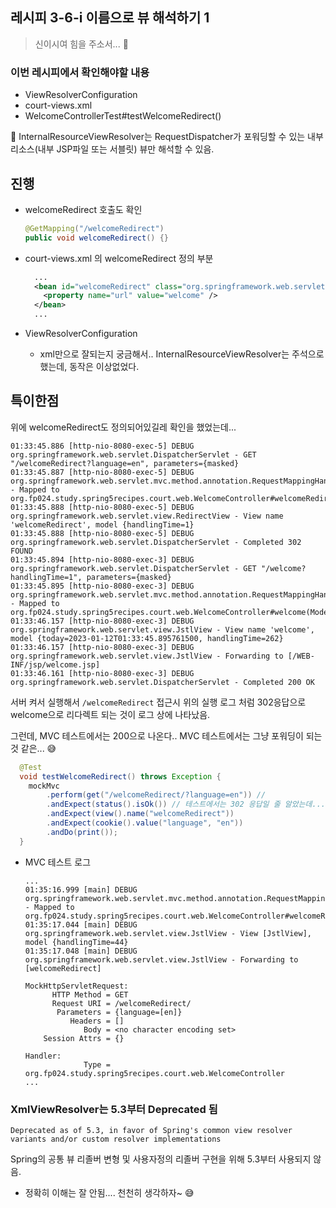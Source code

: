 ## 레시피 3-6-i 이름으로 뷰 해석하기 1

> 신이시여 힘을 주소서... 🙏

### 이번 레시피에서 확인해야할  내용

* ViewResolverConfiguration
* court-views.xml
* WelcomeControllerTest#testWelcomeRedirect()



🎇 InternalResourceViewResolver는 RequestDispatcher가 포워딩할 수 있는 내부 리소스(내부 JSP파일 또는 서블릿) 뷰만 해석할 수 있음.



## 진행

* welcomeRedirect 호출도 확인

  ```java
  @GetMapping("/welcomeRedirect")
  public void welcomeRedirect() {}
  ```

* court-views.xml 의 welcomeRedirect 정의 부분

  ```xml
    ...
    <bean id="welcomeRedirect" class="org.springframework.web.servlet.view.RedirectView">
      <property name="url" value="welcome" />
    </bean>
    ...
  ```

* ViewResolverConfiguration

  * xml만으로 잘되는지 궁금해서.. InternalResourceViewResolver는 주석으로 했는데, 동작은 이상없었다.




## 특이한점

위에 welcomeRedirect도 정의되어있길레 확인을 했었는데...

```
01:33:45.886 [http-nio-8080-exec-5] DEBUG org.springframework.web.servlet.DispatcherServlet - GET "/welcomeRedirect?language=en", parameters={masked}
01:33:45.887 [http-nio-8080-exec-5] DEBUG org.springframework.web.servlet.mvc.method.annotation.RequestMappingHandlerMapping - Mapped to org.fp024.study.spring5recipes.court.web.WelcomeController#welcomeRedirect()
01:33:45.888 [http-nio-8080-exec-5] DEBUG org.springframework.web.servlet.view.RedirectView - View name 'welcomeRedirect', model {handlingTime=1}
01:33:45.888 [http-nio-8080-exec-5] DEBUG org.springframework.web.servlet.DispatcherServlet - Completed 302 FOUND
01:33:45.894 [http-nio-8080-exec-3] DEBUG org.springframework.web.servlet.DispatcherServlet - GET "/welcome?handlingTime=1", parameters={masked}
01:33:45.895 [http-nio-8080-exec-3] DEBUG org.springframework.web.servlet.mvc.method.annotation.RequestMappingHandlerMapping - Mapped to org.fp024.study.spring5recipes.court.web.WelcomeController#welcome(Model)
01:33:46.157 [http-nio-8080-exec-3] DEBUG org.springframework.web.servlet.view.JstlView - View name 'welcome', model {today=2023-01-12T01:33:45.895761500, handlingTime=262}
01:33:46.157 [http-nio-8080-exec-3] DEBUG org.springframework.web.servlet.view.JstlView - Forwarding to [/WEB-INF/jsp/welcome.jsp]
01:33:46.161 [http-nio-8080-exec-3] DEBUG org.springframework.web.servlet.DispatcherServlet - Completed 200 OK
```

서버 켜서 실행해서 `/welcomeRedirect` 접근시 위의 실행 로그 처럼 302응답으로 welcome으로 리다렉트 되는 것이 로그 상에 나타났음.

그런데,  MVC 테스트에서는 200으로 나온다.. MVC 테스트에서는 그냥 포워딩이 되는 것 같은... 😅

```java
  @Test
  void testWelcomeRedirect() throws Exception {
    mockMvc
        .perform(get("/welcomeRedirect/?language=en")) //
        .andExpect(status().isOk()) // 테스트에서는 302 응답일 줄 알았는데... 200이다.
        .andExpect(view().name("welcomeRedirect"))
        .andExpect(cookie().value("language", "en"))
        .andDo(print());
  }
```

* MVC 테스트 로그

  ```
  ...
  01:35:16.999 [main] DEBUG org.springframework.web.servlet.mvc.method.annotation.RequestMappingHandlerMapping - Mapped to org.fp024.study.spring5recipes.court.web.WelcomeController#welcomeRedirect()
  01:35:17.044 [main] DEBUG org.springframework.web.servlet.view.JstlView - View [JstlView], model {handlingTime=44}
  01:35:17.048 [main] DEBUG org.springframework.web.servlet.view.JstlView - Forwarding to [welcomeRedirect]
  
  MockHttpServletRequest:
        HTTP Method = GET
        Request URI = /welcomeRedirect/
         Parameters = {language=[en]}
            Headers = []
               Body = <no character encoding set>
      Session Attrs = {}
  
  Handler:
               Type = org.fp024.study.spring5recipes.court.web.WelcomeController
  ...
  ```

  

### XmlViewResolver는 5.3부터 Deprecated 됨

```
Deprecated as of 5.3, in favor of Spring's common view resolver variants and/or custom resolver implementations
```

Spring의 공통 뷰 리졸버 변형 및 사용자정의 리졸버 구현을 위해 5.3부터 사용되지 않음.

* 정확히 이해는 잘 안됨.... 천천히 생각하자~ 😅
